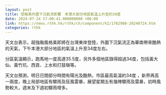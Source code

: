 ```yaml
---
layout: post
title: 受格美外圍下沉氣流影響　本港大部分地區氣溫上升至約34度
date: 2024-07-24 17:00:41.000000000 +08:00
link: https://news.rthk.hk/rthk/ch/component/k2/1762980-20240724.htm
categories: rthk
---
```


天文台表示，超強颱風格美即將在台灣東岸登陸，外圍下沉氣流正為華南帶來酷熱的天氣，下午本港大部分地區的氣溫上升至34度左右。

分區氣溫顯示，跑馬地一度高達35.5度，另外多個地區錄得超過34度，包括黃大仙、黃竹坑、西貢、上水和打鼓嶺等。

天文台預測，明日日間部分時間有陽光及酷熱，市區最高氣溫約34度 ，新界再高一兩度，晚上局部地區有驟雨及狂風雷暴，展望星期五有幾陣驟雨及雷暴，初時風勢較大，週末及下週初驟雨增多。
